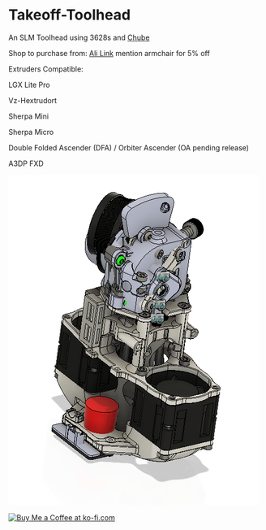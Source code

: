 # Takeoff-Toolhead
An SLM Toolhead using 3628s and [Chube](https://chubehotend.com)

Shop to purchase from: [Ali Link](https://www.aliexpress.com/item/1005006462378025.html) mention armchair for 5% off

Extruders Compatible:

LGX Lite Pro

Vz-Hextrudort

Sherpa Mini

Sherpa Micro

Double Folded Ascender (DFA) / Orbiter Ascender (OA pending release)

A3DP FXD

![Assembly Image](Images/Jaguar%20Toolhead%20Assembly.png)

<a href='https://ko-fi.com/burgo' target='_blank'><img height='46' style='border:0px;height:46px;' src='https://az743702.vo.msecnd.net/cdn/kofi3.png?v=0' border='0' alt='Buy Me a Coffee at ko-fi.com' /></a> 
